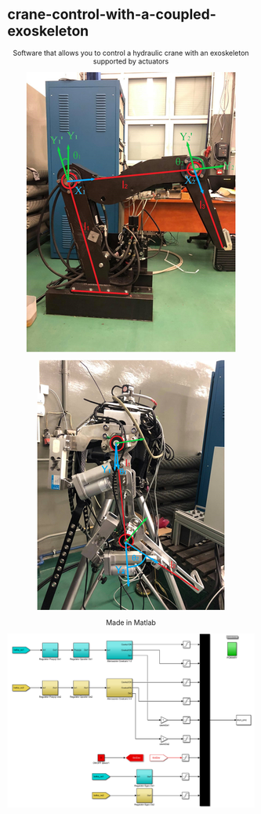 # crane-control-with-a-coupled-exoskeleton

<p align="center">
Software that allows you to control a hydraulic crane with an exoskeleton supported by actuators
</p>

<p align="center">
<img src="https://github.com/KonradSosna/crane-control-with-a-coupled-exoskeleton/blob/main/img/crane.png">
</p>

<p align="center">
<img src="https://github.com/KonradSosna/crane-control-with-a-coupled-exoskeleton/blob/main/img/exo.png">
</p>

<p align="center">
Made in Matlab
</p>

<p align="center">
<img src="https://github.com/KonradSosna/crane-control-with-a-coupled-exoskeleton/blob/main/img/diagram.png">
</p>
